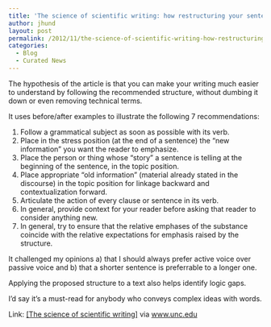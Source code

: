 ```yaml
---
title: 'The science of scientific writing: how restructuring your sentences makes your writing easier to understand'
author: jhund
layout: post
permalink: /2012/11/the-science-of-scientific-writing-how-restructuring-your-sentences-makes-your-writing-easier-to-understand/
categories:
  - Blog
  - Curated News
---
```

The hypothesis of the article is that you can make your writing much easier to understand by following the recommended structure, without dumbing it down or even removing technical terms.

It uses before/after examples to illustrate the following 7 recommendations:

  1. Follow a grammatical subject as soon as possible with its verb.
  2. Place in the stress position (at the end of a sentence) the &#8220;new information&#8221; you want the reader to emphasize.
  3. Place the person or thing whose &#8220;story&#8221; a sentence is telling at the beginning of the sentence, in the topic position.
  4. Place appropriate &#8220;old information&#8221; (material already stated in the discourse) in the topic position for linkage backward and contextualization forward.
  5. Articulate the action of every clause or sentence in its verb.
  6. In general, provide context for your reader before asking that reader to consider anything new.
  7. In general, try to ensure that the relative emphases of the substance coincide with the relative expectations for emphasis raised by the structure.

It challenged my opinions a) that I should always prefer active voice over passive voice and b) that a shorter sentence is preferrable to a longer one.

Applying the proposed structure to a text also helps identify logic gaps.

I&#8217;d say it&#8217;s a must-read for anybody who conveys complex ideas with words.

Link: [[The science of scientific writing]][1] via www.unc.edu

 [1]: http://bit.ly/U64SyZ